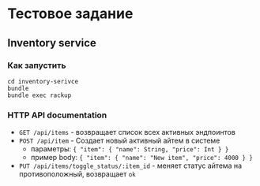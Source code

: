 # Тестовое задание

## Inventory service

### Как запустить

```
cd inventory-serivce
bundle
bundle exec rackup
```

### HTTP API documentation

- `GET /api/items` - возвращает список всех активных эндпоинтов
- `POST /api/item` - Создает новый активный айтем в системе
  - параметры: `{ "item": { "name": String, "price": Int } }`
  - пример body: `{ "item": { "name": "New item", "price": 4000 } }`
- `PUT /api/items/toggle_status/:item_id` - меняет статус айтема на противоположный, возвращает `ok`
